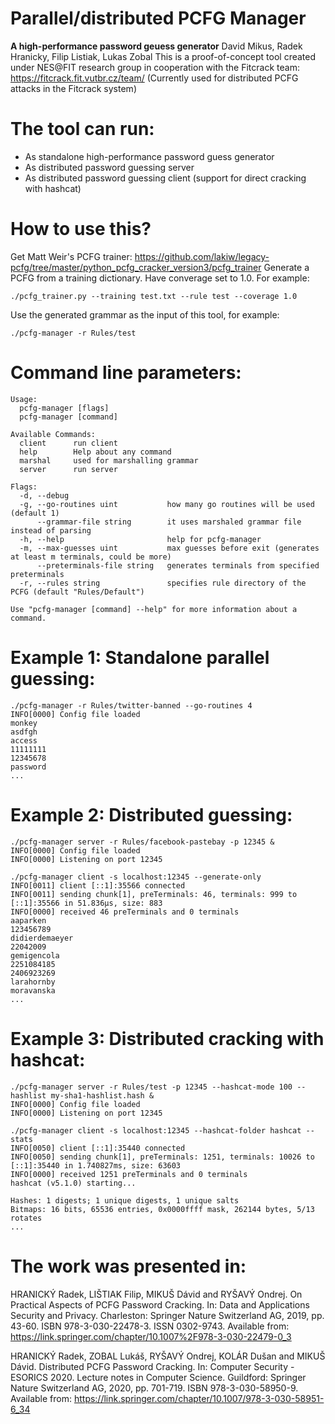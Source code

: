 # Parallel/distributed PCFG Manager
**A high-performance password geuess generator**
David Mikus, Radek Hranicky, Filip Listiak, Lukas Zobal
This is a proof-of-concept tool created under NES@FIT research group in cooperation with the Fitcrack team: https://fitcrack.fit.vutbr.cz/team/
(Currently used for distributed PCFG attacks in the Fitcrack system)

# The tool can run:
* As standalone high-performance password guess generator
* As distributed password guessing server
* As distributed password guessing client (support for direct cracking with hashcat)

# How to use this?
Get Matt Weir's PCFG trainer: https://github.com/lakiw/legacy-pcfg/tree/master/python_pcfg_cracker_version3/pcfg_trainer
Generate a PCFG from a training dictionary. Have converage set to 1.0. For example:
```
./pcfg_trainer.py --training test.txt --rule test --coverage 1.0
```

Use the generated grammar as the input of this tool, for example:
```
./pcfg-manager -r Rules/test
```


# Command line parameters:
```
Usage:
  pcfg-manager [flags]
  pcfg-manager [command]

Available Commands:
  client      run client
  help        Help about any command
  marshal     used for marshalling grammar
  server      run server

Flags:
  -d, --debug
  -g, --go-routines uint           how many go routines will be used (default 1)
      --grammar-file string        it uses marshaled grammar file instead of parsing
  -h, --help                       help for pcfg-manager
  -m, --max-guesses uint           max guesses before exit (generates at least m terminals, could be more)
      --preterminals-file string   generates terminals from specified preterminals
  -r, --rules string               specifies rule directory of the PCFG (default "Rules/Default")

Use "pcfg-manager [command] --help" for more information about a command.
```

# Example 1: Standalone parallel guessing:
```
./pcfg-manager -r Rules/twitter-banned --go-routines 4
INFO[0000] Config file loaded
monkey
asdfgh
access
11111111
12345678
password
...
```

# Example 2: Distributed guessing:
```
./pcfg-manager server -r Rules/facebook-pastebay -p 12345 &
INFO[0000] Config file loaded
INFO[0000] Listening on port 12345

./pcfg-manager client -s localhost:12345 --generate-only
INFO[0011] client [::1]:35566 connected
INFO[0011] sending chunk[1], preTerminals: 46, terminals: 999 to [::1]:35566 in 51.836µs, size: 883
INFO[0000] received 46 preTerminals and 0 terminals
aaparken
123456789
didierdemaeyer
22042009
gemigencola
2251084185
2406923269
larahornby
moravanska
...
```

# Example 3: Distributed cracking with hashcat:
```
./pcfg-manager server -r Rules/test -p 12345 --hashcat-mode 100 --hashlist my-sha1-hashlist.hash &
INFO[0000] Config file loaded
INFO[0000] Listening on port 12345

./pcfg-manager client -s localhost:12345 --hashcat-folder hashcat --stats
INFO[0050] client [::1]:35440 connected
INFO[0050] sending chunk[1], preTerminals: 1251, terminals: 10026 to [::1]:35440 in 1.740827ms, size: 63603
INFO[0000] received 1251 preTerminals and 0 terminals
hashcat (v5.1.0) starting...

Hashes: 1 digests; 1 unique digests, 1 unique salts
Bitmaps: 16 bits, 65536 entries, 0x0000ffff mask, 262144 bytes, 5/13 rotates
...
```

# The work was presented in:
HRANICKÝ Radek, LIŠTIAK Filip, MIKUŠ Dávid and RYŠAVÝ Ondrej.
On Practical Aspects of PCFG Password Cracking.
In: Data and Applications Security and Privacy. Charleston: Springer Nature Switzerland AG, 2019,
pp. 43-60. ISBN 978-3-030-22478-3. ISSN 0302-9743.
Available from: https://link.springer.com/chapter/10.1007%2F978-3-030-22479-0_3

HRANICKÝ Radek, ZOBAL Lukáš, RYŠAVÝ Ondrej, KOLÁR Dušan and MIKUŠ Dávid.
Distributed PCFG Password Cracking.
In: Computer Security - ESORICS 2020. Lecture notes in Computer Science.
Guildford: Springer Nature Switzerland AG, 2020, pp. 701-719. ISBN 978-3-030-58950-9.
Available from: https://link.springer.com/chapter/10.1007/978-3-030-58951-6_34
